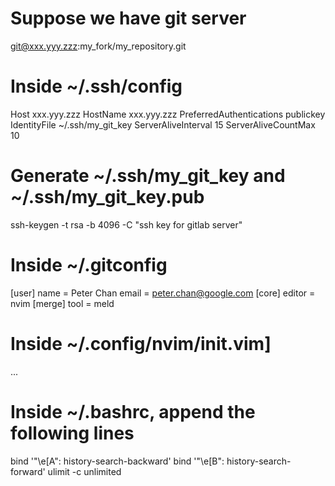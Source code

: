 # Suppose we have git server

git@xxx.yyy.zzz:my_fork/my_repository.git



# Inside ~/.ssh/config

Host xxx.yyy.zzz
    HostName xxx.yyy.zzz
    PreferredAuthentications publickey
    IdentityFile ~/.ssh/my_git_key
    ServerAliveInterval 15
    ServerAliveCountMax 10



# Generate ~/.ssh/my_git_key and ~/.ssh/my_git_key.pub

ssh-keygen -t rsa -b 4096 -C "ssh key for gitlab server"


# Inside ~/.gitconfig

[user]
    name = Peter Chan
    email = peter.chan@google.com
[core]
editor = nvim
[merge]
tool = meld



# Inside ~/.config/nvim/init.vim]
...


# Inside ~/.bashrc, append the following lines

bind '"\e[A": history-search-backward'
bind '"\e[B": history-search-forward'
ulimit -c unlimited
